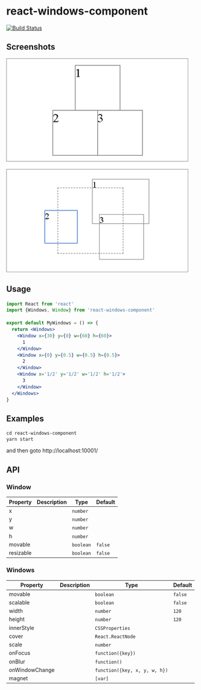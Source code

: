 # react-windows-component

[![Build Status](https://travis-ci.com/wikiwang1991/react-windows-component.svg?branch=master)](https://travis-ci.com/wikiwang1991/react-windows-component)

## Screenshots

![](doc/screenshot.png)

<!-- ## Feature -->

## Usage

```jsx
import React from 'react'
import {Windows, Window} from 'react-windows-component'

export default MyWindows = () => {
  return <Windows>
    <Window x={30} y={0} w={60} h={60}>
      1
    </Window>
    <Window x={0} y={0.5} w={0.5} h={0.5}>
      2
    </Window>
    <Window x='1/2' y='1/2' w='1/2' h='1/2'>
      3
    </Window>
  </Windows>
}
```
## Examples

    cd react-windows-component
    yarn start

and then goto http://localhost:10001/

## API

### Window

| Property | Description | Type | Default |
| - | - | - | - |
| x | | `number` | |
| y | | `number` | |
| w | | `number` | |
| h | | `number` | |
| movable | | `boolean` | `false` |
| resizable | | `boolean` | `false` |

### Windows

| Property | Description | Type | Default |
| - | - | - | - |
| movable | | `boolean` | `false` |
| scalable | | `boolean` | `false` |
| width | | `number` | `120` |
| height | | `number` | `120` |
| innerStyle | | `CSSProperties` | |
| cover | | `React.ReactNode` | |
| scale | | `number` | |
| onFocus | | `function({key})` | |
| onBlur | | `function()` | |
| onWindowChange | | `function({key, x, y, w, h})` | |
| magnet | | `[var]` | |
